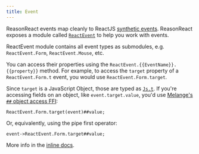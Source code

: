 ```yaml
---
title: Event
---
```


ReasonReact events map cleanly to ReactJS [synthetic events](https://reactjs.org/docs/events.html). ReasonReact exposes a module called [`ReactEvent`](https://github.com/reasonml/reason-react/blob/main/src/ReactEvent.rei#L1) to help you work with events.

ReactEvent module contains all event types as submodules, e.g. `ReactEvent.Form`, `ReactEvent.Mouse`, etc.

You can access their properties using the `ReactEvent.{{EventName}}.{{property}}` method. For example, to access the `target` property of a `ReactEvent.Form.t` event, you would use `ReactEvent.Form.target`.

Since `target` is a JavaScript Object, those are typed as [`Js.t`](https://melange.re/v1.0.0/communicate-with-javascript/#using-jst-objects). If you're accessing fields on an object, like `event.target.value`, you'd use [Melange's `##` object access FFI](https://melange.re/v1.0.0/communicate-with-javascript/#using-jst-objects):

```reason
ReactEvent.Form.target(event)##value;
```

Or, equivalently, using the pipe first operator:

```reason
event->ReactEvent.Form.target##value;
```

More info in the [inline docs](https://github.com/reasonml/reason-react/blob/main/src/ReactEvent.rei#L1).
